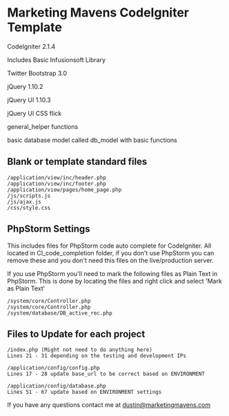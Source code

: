 Marketing Mavens CodeIgniter Template
=====================================

CodeIgniter 2.1.4

Includes Basic Infusionsoft Library

Twitter Bootstrap 3.0

jQuery 1.10.2

jQuery UI 1.10.3

jQuery UI CSS flick

general_helper functions

basic database model called db_model with basic functions


Blank or template standard files
--------------------------------

    /application/view/inc/header.php
    /application/view/inc/footer.php
    /application/view/pages/home_page.php
    /js/scripts.js
    /js/ajax.js
    /css/style.css




PhpStorm Settings
-----------------

This includes files for PhpStorm code auto complete
for CodeIgniter. All located in CI_code_completion folder,
if you don't use PhpStorm you can remove these and
you don't need this files on the live/production server.


If you use PhpStorm you'll need to mark the following
files as Plain Text in PhpStorm. This is done by locating
the files and right click and select 'Mark as Plain Text'

    /system/core/Controller.php
    /system/core/Controller.php
    /system/database/DB_active_rec.php




Files to Update for each project
--------------------------------

    /index.php (Might not need to do anything here)
    Lines 21 - 31 depending on the testing and development IPs

    /application/config/config.php
    Lines 17 - 28 update base_url to be correct based on ENVIRONMENT

    /application/config/database.php
    Lines 51 - 67 update based on ENVIRONMENT settings


If you have any questions contact me at dustin@marketingmavens.com